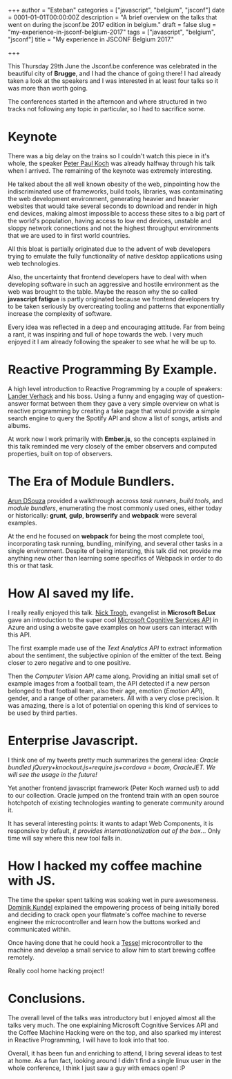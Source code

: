 +++
author = "Esteban"
categories = ["javascript", "belgium", "jsconf"]
date = 0001-01-01T00:00:00Z
description = "A brief overview on the talks that went on during the jsconf.be 2017 edition in belgium."
draft = false
slug = "my-experience-in-jsconf-belgium-2017"
tags = ["javascript", "belgium", "jsconf"]
title = "My experience in JSCONF Belgium 2017."

+++


This Thursday 29th June the Jsconf.be conference was celebrated in the beautiful city of **Brugge**, and I had the chance of going there! I had already taken a look at the speakers and I was interested in at least four talks so it was more than worth going.

The conferences started in the afternoon and where structured in two tracks not following any topic in particular, so I had to sacrifice some.

# Keynote

There was a big delay on the trains so I couldn't watch this piece in it's whole, the speaker [Peter Paul Koch](https://twitter.com/ppk?lang=es) was already halfway through his talk when I arrived. The remaining of the keynote was extremely interesting.

He talked about the all well known obesity of the web, pinpointing how the indiscriminated use of frameworks, build tools, libraries, was contaminating the web development environment, generating heavier and heavier websites that would take several seconds to download and render in high end devices, making almost impossible to access these sites to a big part of the world's population, having access to low end devices, unstable and sloppy network connections and not the highest throughput environments that we are used to in first world countries.

All this bloat is partially originated due to the advent of web developers trying to emulate the fully functionality of native desktop applications using web technologies.

Also, the uncertainty that frontend developers have to deal with when developing software in such an aggressive and hostile environment as the web was brought to the table. Maybe the reason why the so called **javascript fatigue** is partly originated because we frontend developers try to be taken seriously by overcreating tooling and patterns that exponentially increase the complexity of software.

Every idea was reflected in a deep and encouraging attitude. Far from being a rant, it was inspiring and full of hope towards the web. I very much enjoyed it I am already following the speaker to see what he will be up to.    


# Reactive Programming By Example.

A high level introduction to Reactive Programming by a couple of speakers: [Lander Verhack](https://twitter.com/LVerhack) and his boss. Using a funny and engaging way of question-answer format between them they gave a very simple overview on what is reactive programming by creating a fake page that would provide a simple search engine to query the Spotify API and show a list of songs, artists and albums.

At work now I work primarily with **Ember.js**, so the concepts explained in this talk reminded me very closely of the ember observers and computed properties, built on top of observers.

# The Era of Module Bundlers.

[Arun DSouza](https://twitter.com/amdsouza92) provided a walkthrough accross *task runners*, *build tools*, and *module bundlers*, enumerating the most commonly used ones, either today or historically: **grunt**, **gulp**, **browserify** and **webpack** were several examples.

At the end he focused on **webpack** for being the most complete tool, incorporating task running, bundling, minifying, and several other tasks in a single environment. Despite of being intersting, this talk did not provide me anything new other than learning some specifics of Webpack in order to do this or that task.

# How AI saved my life.

I really really enjoyed this talk. [Nick Trogh](https://twitter.com/nicktrog), evangelist in **Microsoft BeLux** gave an introduction to the super cool [Microsoft Cognitive Services API](https://azure.microsoft.com/en-us/services/cognitive-services/?v=17.25c) in Azure and using a website gave examples on how users can interact with this API.

The first example made use of the *Text Analytics API* to extract information about the sentiment, the subjective opinion of the emitter of the text. Being closer to zero negative and to one positive.

Then the *Computer Vision API* came along. Providing an initial small set of example images from a football team, the API detected if a new person belonged to that football team, also their age, emotion (*Emotion API*), gender, and a range of other parameters. All with a very close precision. It was amazing, there is a lot of potential on opening this kind of services to be used by third parties.

# Enterprise Javascript.

I think one of my tweets pretty much summarizes the general idea: *Oracle bundled jQuery+knockout.js+require.js+cordova = boom, OracleJET. We will see the usage in the future!*

Yet another frontend javascript framework (Peter Koch warned us!) to add to our collection. Oracle jumped on the frontend train with an open source hotchpotch of existing technologies wanting to generate community around it.

It has several interesting points: it wants to adapt Web Components, it is responsive by default, *it provides internationalization out of the box*... Only time will say where this new tool falls in.   


# How I hacked my coffee machine with JS.

 The time the speker spent talking was soaking wet in pure awesomeness. [Dominik Kundel](https://twitter.com/dkundel) explained the empowering process of being initially bored and deciding to crack open your flatmate's coffee machine to reverse engineer the microcontroller and learn how the buttons worked and communicated within.  

Once having done that he could hook a [Tessel](https://tessel.io/) microcontroller to the machine and develop a small service to allow him to start brewing coffee remotely.

Really cool home hacking project!


# Conclusions.

The overall level of the talks was introductory but I enjoyed almost all the talks very much. The one explaining Microsoft Cognitive Services API and the Coffee Machine Hacking were on the top, and also sparked my interest in Reactive Programming, I will have to look into that too.

Overall, it has been fun and enriching to attend, I bring several ideas to test at home. As a fun fact, looking around I didn't find a single linux user in the whole conference, I think I just saw a guy with emacs open! :P

